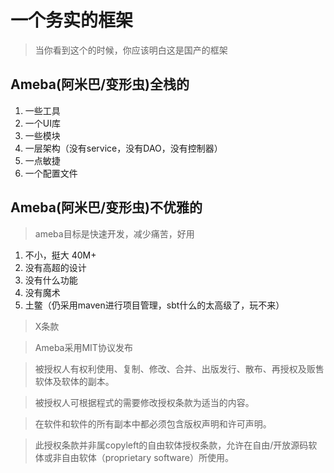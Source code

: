 # 一个务实的框架
> 当你看到这个的时候，你应该明白这是国产的框架


## Ameba(阿米巴/变形虫)全栈的
1. 一些工具
2. 一个UI库
3. 一些模块
4. 一层架构（没有service，没有DAO，没有控制器）
5. 一点敏捷
6. 一个配置文件


## Ameba(阿米巴/变形虫)不优雅的
> ameba目标是快速开发，减少痛苦，好用

1. 不小，挺大 40M+
2. 没有高超的设计
3. 没有什么功能
4. 没有魔术
5. 土鳖（仍采用maven进行项目管理，sbt什么的太高级了，玩不来）


> X条款

> Ameba采用MIT协议发布

> 被授权人有权利使用、复制、修改、合并、出版发行、散布、再授权及贩售软体及软体的副本。

> 被授权人可根据程式的需要修改授权条款为适当的内容。

> 在软件和软件的所有副本中都必须包含版权声明和许可声明。

> 此授权条款并非属copyleft的自由软体授权条款，允许在自由/开放源码软体或非自由软体（proprietary software）所使用。